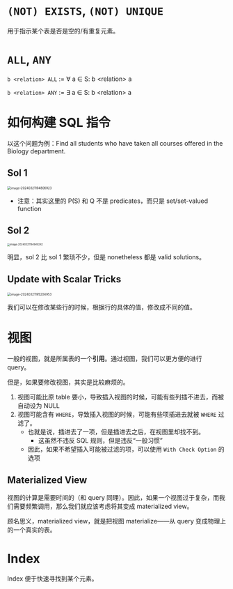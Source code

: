 # `(NOT) EXISTS`, `(NOT) UNIQUE`

用于指示某个表是否是空的/有重复元素。

# `ALL`, `ANY`

`b <relation> ALL` := &forall; a &in; S: b \<relation\> a

`b <relation> ANY` := &exist; a &in; S: b \<relation\> a

# 如何构建 SQL 指令

以这个问题为例：Find all students who have taken all courses offered in the Biology department.

## Sol 1

<img src="https://cdn.jsdelivr.net/gh/mtdickens/mtd-images/img/202403211948982.png" alt="image-20240321194806923" style="zoom:50%;" />

- 注意：其实这里的 P(S) 和 Q 不是 predicates，而只是 set/set-valued function

## Sol 2

<img src="https://cdn.jsdelivr.net/gh/mtdickens/mtd-images/img/202403211949988.png" alt="image-20240321194949242" style="zoom: 40%;" />

明显，sol 2 比 sol 1 繁琐不少，但是 nonetheless 都是 valid solutions。

 

## Update with Scalar Tricks

<img src="https://cdn.jsdelivr.net/gh/mtdickens/mtd-images/img/202403211952989.png" alt="image-20240321195204953" style="zoom:50%;" />

我们可以在修改某些行的时候，根据行的具体的值，修改成不同的值。

# 视图

一般的视图，就是所属表的一个**引用**。通过视图，我们可以更方便的进行 query。

但是，如果要修改视图，其实是比较麻烦的。

1. 视图可能比原 table 要小，导致插入视图的时候，可能有些列插不进去，而被自动设为 NULL
2. 视图可能含有 `WHERE`，导致插入视图的时候，可能有些项插进去就被 `WHERE` 过滤了。
    - 也就是说，插进去了一项，但是插进去之后，在视图里却找不到。
        - 这虽然不违反 SQL 规则，但是违反“一般习惯”
    - 因此，如果不希望插入可能被过滤的项，可以使用 `With Check Option` 的选项

## Materialized View

视图的计算是需要时间的（和 query 同理）。因此，如果一个视图过于复杂，而我们需要频繁调用，那么我们就应该考虑将其变成 materialized view。

顾名思义，materialized view，就是把视图 materialize——从 query 变成物理上的一个真实的表。

# Index

Index 便于快速寻找到某个元素。

